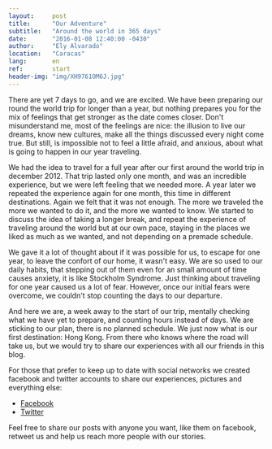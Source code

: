 ```yaml
---
layout:     post
title:      "Our Adventure"
subtitle:   "Around the world in 365 days"
date:       "2016-01-08 12:40:00 -0430"
author:     "Ely Alvarado"
location:   "Caracas"
lang:       en
ref:        start
header-img: "img/XH9761OM6J.jpg"
---
```

There are yet 7 days to go, and we are excited. We have been preparing our round the world trip for longer than a year, but nothing prepares you for the mix of feelings that get stronger as the date comes closer. Don't misunderstand me, most of the feelings are nice: the illusion to live our dreams, know new cultures, make all the things discussed every night come true. But still, is impossible not to feel a little afraid, and anxious, about what is going to happen in our year traveling.

We had the idea to travel for a full year after our first around the world trip in december 2012. That trip lasted only one month, and was an incredible experience, but we were left feeling that we needed more. A year later we repeated the experience again for one month, this time in different destinations. Again we felt that it was not enough. The more we traveled the more we wanted to do it, and the more we wanted to know. We started to discuss the idea of taking a longer break, and repeat the experience of traveling around the world but at our own pace, staying in the places we liked as much as we wanted, and not depending on a premade schedule.

We gave it a lot of thought about if it was possible for us, to escape for one year, to leave the confort of our home, it wasn't easy. We are so used to our daily habits, that stepping out of them even for an small amount of time causes anxiety, it is like Stockholm Syndrome. Just thinking about traveling for one year caused us a lot of fear. However, once our initial fears were overcome, we couldn't stop counting the days to our departure.

And here we are, a week away to the start of our trip, mentally checking what we have yet to prepare, and counting hours instead of days. We are sticking to our plan, there is no planned schedule. We just now what is our first destination: Hong Kong. From there who knows where the road will take us, but we would try to share our experiences with all our friends in this blog.

For those that prefer to keep up to date with social networks we created facebook and twitter accounts to share our experiences, pictures and everything else:

* <a href="https://www.facebook.com/{{ site.facebook_username }}" target="_blank" ><i class="fa fa-facebook"></i> Facebook</a>
* <a href="https://twitter.com/{{ site.twitter_username }}" target="_blank" ><i class="fa fa-twitter"></i> Twitter</a>

Feel free to share our posts with anyone you want, like them on facebook, retweet us and help us reach more people with our stories.
